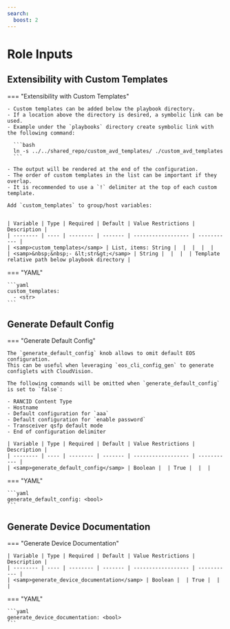 ```yaml
---
search:
  boost: 2
---
```


# Role Inputs
## Extensibility with Custom Templates

=== "Extensibility with Custom Templates"

    - Custom templates can be added below the playbook directory.
    - If a location above the directory is desired, a symbolic link can be used.
    - Example under the `playbooks` directory create symbolic link with the following command:

      ```bash
      ln -s ../../shared_repo/custom_avd_templates/ ./custom_avd_templates
      ```

    - The output will be rendered at the end of the configuration.
    - The order of custom templates in the list can be important if they overlap.
    - It is recommended to use a `!` delimiter at the top of each custom template.

    Add `custom_templates` to group/host variables:


    | Variable | Type | Required | Default | Value Restrictions | Description |
    | -------- | ---- | -------- | ------- | ------------------ | ----------- |
    | <samp>custom_templates</samp> | List, items: String |  |  |  |  |
    | <samp>&nbsp;&nbsp;- &lt;str&gt;</samp> | String |  |  |  | Template relative path below playbook directory |

=== "YAML"

    ```yaml
    custom_templates:
      - <str>
    ```
## Generate Default Config

=== "Generate Default Config"

    The `generate_default_config` knob allows to omit default EOS configuration.
    This can be useful when leveraging `eos_cli_config_gen` to generate configlets with CloudVision.

    The following commands will be omitted when `generate_default_config` is set to `false`:

    - RANCID Content Type
    - Hostname
    - Default configuration for `aaa`
    - Default configuration for `enable password`
    - Transceiver qsfp default mode
    - End of configuration delimiter

    | Variable | Type | Required | Default | Value Restrictions | Description |
    | -------- | ---- | -------- | ------- | ------------------ | ----------- |
    | <samp>generate_default_config</samp> | Boolean |  | True |  |  |

=== "YAML"

    ```yaml
    generate_default_config: <bool>
    ```
## Generate Device Documentation

=== "Generate Device Documentation"


    | Variable | Type | Required | Default | Value Restrictions | Description |
    | -------- | ---- | -------- | ------- | ------------------ | ----------- |
    | <samp>generate_device_documentation</samp> | Boolean |  | True |  |  |

=== "YAML"

    ```yaml
    generate_device_documentation: <bool>
    ```
